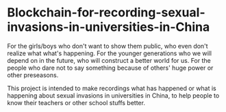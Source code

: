 # Blockchain-for-recording-sexual-invasions-in-universities-in-China

For the girls/boys who don't want to show them public, who even don't realize what what's happening.
For the younger generations who we will depend on in the future, who will construct a better world for us.
For the people who dare not to say something because of others' huge power or other preseasons.

This project is intended to make recordings what has happened or what is happening about sexual invasions in universities in China, to help people to know their teachers or other school stuffs better.
